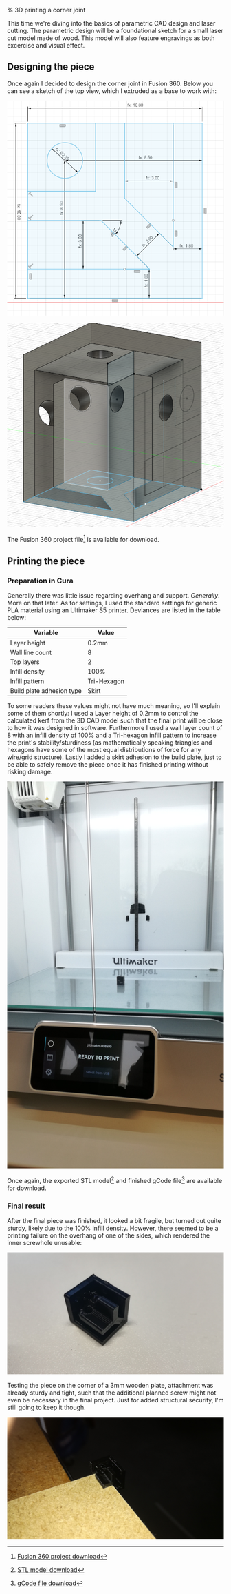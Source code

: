 % 3D printing a corner joint

[^cornerproject]: [Fusion 360 project download](../download/cornerpiece_test1.f3d)
[^gcode]: [gCode file download](../download/UMS5_case2_cornerpiece1_test1.gcode)
[^stlmodel]: [STL model download](../download/case2_cornerpiece1.stl)

This time we're diving into the basics of parametric CAD design and laser cutting. The parametric design will be a foundational sketch for a small laser cut model made of wood. This model will also feature engravings as both excercise and visual effect.

## Designing the piece

Once again I decided to design the corner joint in Fusion 360. Below you can see a sketch of the top view, which I extruded as a base to work with:

![The base sketch for the corner piece](../img/lesson4/cornerpiece_topsketch.png)

![The corner piece in three-dimensional view, showing some extrusions](../img/lesson4/cornerpiece_extrusions.png)

The Fusion 360 project file[^cornerproject] is available for download.

## Printing the piece
   
### Preparation in Cura

Generally there was little issue regarding overhang and support. *Generally*. More on that later. As for settings, I used the standard settings for generic PLA material using an Ultimaker S5 printer. Deviances are listed in the table below:

|Variable|Value|
|--|--|
|Layer height| 0.2mm|
|Wall line count| 8|
|Top layers| 2|
|Infill density| 100%|
|Infill pattern| Tri-Hexagon|
|Build plate adhesion type| Skirt|

To some readers these values might not have much meaning, so I'll explain some of them shortly: I used a Layer height of 0.2mm to control the calculated kerf from the 3D CAD model such that the final print will be close to how it was designed in software. Furthermore I used a wall layer count of 8 with an infill density of 100% and a Tri-hexagon infill pattern to increase the print's stability/sturdiness (as mathematically speaking triangles and hexagons have some of the most equal distributions of force for any wire/grid structure). Lastly I added a skirt adhesion to the build plate, just to be able to safely remove the piece once it has finished printing without risking damage.

![Printed piece inside of an Ultimaker S5 printer](../img/lesson4/ultimaker.jpg)

Once again, the exported STL model[^stlmodel] and finished gCode file[^gcode] are available for download.

### Final result

After the final piece was finished, it looked a bit fragile, but turned out quite sturdy, likely due to the 100% infill density. However, there seemed to be a printing failure on the overhang of one of the sides, which rendered the inner screwhole unusable:

![Botched overhang on the printed corner joint](../img/lesson4/faberror.jpg)

Testing the piece on the corner of a 3mm wooden plate, attachment was already sturdy and tight, such that the additional planned screw might not even be necessary in the final project. Just for added structural security, I'm still going to keep it though.

![Corner piece stuck to a piece of 3mm wood](../img/lesson4/pressfit.jpg)

